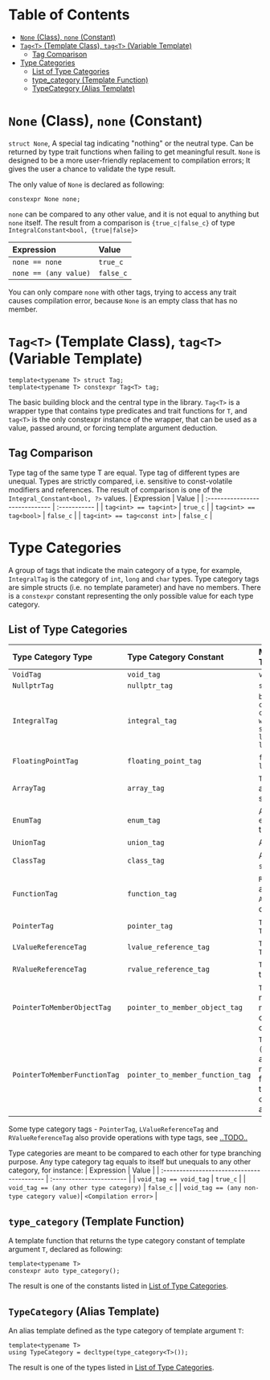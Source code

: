# Table of Contents
* [`None` (Class), `none` (Constant)](#none-class-none-constant)
* [`Tag<T>` (Template Class), `tag<T>` (Variable Template)](#tagt-template-class-tagt-variable-template)
    * [Tag Comparison](#tag-comparison)
* [Type Categories](#type-categories)
    * [List of Type Categories](#list-of-type-categories)
    * [type_category (Template Function)](#typecategory-template-function)
    * [TypeCategory (Alias Template)](#typecategory-alias-template)

# `None` (Class), `none` (Constant)
`struct None`, A special tag indicating "nothing" or the neutral type. Can be returned by type trait functions when failing to get meaningful result. `None` is designed to be a more user-friendly replacement to compilation errors; It gives the user a chance to validate the type result. 

The only value of `None` is declared as following:
```
constexpr None none;
```
`none` can be compared to any other value, and it is not equal to anything but `none` itself. The result from a comparison is `{true_c|false_c}` of type `IntegralConstant<bool, {true|false}>`

 | Expression            | Value        |
 | :-------------------- | :----------- |
 | `none == none`        | `true_c`     |
 | `none == (any value)` | `false_c`    |

You can only compare `none` with other tags, trying to access any trait causes compilation error, because `None` is an empty class that has no member.

# `Tag<T>` (Template Class), `tag<T>` (Variable Template)
```
template<typename T> struct Tag;
template<typename T> constexpr Tag<T> tag;
```
The basic building block and the central type in the library. `Tag<T>` is a wrapper type that contains type predicates and trait functions for `T`, and `tag<T>` is the only constexpr instance of the wrapper, that can be used as a value, passed around, or forcing template argument deduction.

## Tag Comparison
Type tag of the same type T are equal. Type tag of different types are unequal. Types are strictly compared, i.e. sensitive to const-volatile modifiers and references. The result of comparison is one of the `Integral_Constant<bool, ?>` values.
 | Expression                     | Value        |
 | :----------------------------- | :----------- |
 | `tag<int> == tag<int>`         | `true_c`     |
 | `tag<int> == tag<bool>`        | `false_c`    |
 | `tag<int> == tag<const int>`   | `false_c`    |

# Type Categories
A group of tags that indicate the main category of a type, for example, `IntegralTag` is the category of `int`, `long` and `char` types. Type category tags are simple structs (i.e. no template parameter) and have no members. There is a `constexpr` constant representing the only possible value for each type category.

## List of Type Categories
 | Type Category Type           | Type Category Constant            | Matching Types
 | :--------------------------- | :-------------------------------- | :---
 | `VoidTag`                    | `void_tag`                        | `void`
 | `NullptrTag`                 | `nullptr_tag`                     | `std::nullptr_t`
 | `IntegralTag`                | `integral_tag`                    | `bool, char, char16_t, char32_t, wchar_t, short, int, long, long long`
 | `FloatingPointTag`           | `floating_point_tag`              | `float`, `double`, `long double`
 | `ArrayTag`                   | `array_tag`                       | `T[]`, `T[N]` for any type `T` and size `N` 
 | `EnumTag`                    | `enum_tag`                        | Any `enum` or `enum class` type
 | `UnionTag`                   | `union_tag`                       | Any `union` type
 | `ClassTag`                   | `class_tag`                       | Any `class` or `struct` type
 | `FunctionTag`                | `function_tag`                    | `R(A...)`*q* for any type `R` and `A...` with any qualifier *q*
 | `PointerTag`                 | `pointer_tag`                     | `T*` for any type `T`
 | `LValueReferenceTag`         | `lvalue_reference_tag`            | `T&` for any type `T`
 | `RValueReferenceTag`         | `rvalue_reference_tag`            | `T&&` for any type `T`
 | `PointerToMemberObjectTag`   | `pointer_to_member_object_tag`    | `T C::*` for any non-static member data of type `T` in class `C`
 | `PointerToMemberFunctionTag` | `pointer_to_member_function_tag`  | `T (C::*)(A...)`*q* for any non-static member function of type `T(A...)` in class `C` with any qualifier *q*

Some type category tags - `PointerTag`, `LValueReferenceTag` and `RValueReferenceTag` also provide operations with type tags, see [..TODO..](#TODO)

Type categories are meant to be compared to each other for type branching purpose.
Any type category tag equals to itself but unequals to any other category, for instance:
 | Expression                                 | Value                    |
 | :----------------------------------------- | :----------------------- |
 | `void_tag == void_tag`                     | `true_c`                 |
 | `void_tag == (any other type category)`    | `false_c`                |
 | `void_tag == (any non-type category value)`| `<Compilation error>`    |

## `type_category` (Template Function)

A template function that returns the type category constant of template argument `T`, declared as following:
```
template<typename T>
constexpr auto type_category();
```
The result is one of the constants listed in [List of Type Categories](#list-of-type-categories).

## `TypeCategory` (Alias Template)

An alias template defined as the type category of template argument `T`:
```
template<typename T>
using TypeCategory = decltype(type_category<T>());
```
The result is one of the types listed in [List of Type Categories](#list-of-type-categories).